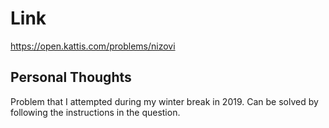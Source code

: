 # Link

https://open.kattis.com/problems/nizovi

## Personal Thoughts

Problem that I attempted during my winter break in 2019. Can be solved by following the instructions in the question.

